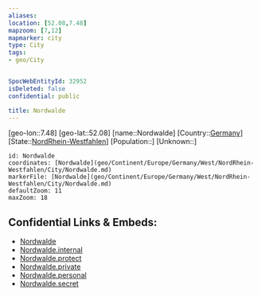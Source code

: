 ```yaml
---
aliases: 
location: [52.08,7.48]
mapzoom: [7,12] 
mapmarker: city 
type: City
tags:
- geo/City


SpocWebEntityId: 32952
isDeleted: false
confidential: public

title: Nordwalde
---
```

[geo-lon::7.48]
[geo-lat::52.08]
[name::Nordwalde]
[Country::[Germany](geo/Continent/Europe/Germany.md)]
[State::[NordRhein-Westfahlen](NordRhein-Westfahlen)]
[Population::]
[Unknown::]


```leaflet
id: Nordwalde
coordinates: [Nordwalde](geo/Continent/Europe/Germany/West/NordRhein-Westfahlen/City/Nordwalde.md)
markerFile: [Nordwalde](geo/Continent/Europe/Germany/West/NordRhein-Westfahlen/City/Nordwalde.md)
defaultZoom: 11 
maxZoom: 18
```


## Confidential Links & Embeds: 
- [Nordwalde](../../../../../../../../_public/geo/Continent/Europe/Germany/West/NordRhein-Westfahlen/City/Nordwalde.md) 
- [Nordwalde.internal](../../../../../../../../_internal/geo/Continent/Europe/Germany/West/NordRhein-Westfahlen/City/Nordwalde.internal.md) 
- [Nordwalde.protect](../../../../../../../../_protect/geo/Continent/Europe/Germany/West/NordRhein-Westfahlen/City/Nordwalde.protect.md) 
- [Nordwalde.private](../../../../../../../../_private/geo/Continent/Europe/Germany/West/NordRhein-Westfahlen/City/Nordwalde.private.md) 
- [Nordwalde.personal](../../../../../../../../_personal/geo/Continent/Europe/Germany/West/NordRhein-Westfahlen/City/Nordwalde.personal.md) 
- [Nordwalde.secret](../../../../../../../../_secret/geo/Continent/Europe/Germany/West/NordRhein-Westfahlen/City/Nordwalde.secret.md) 
